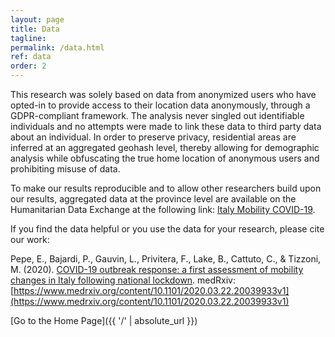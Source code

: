 ```yaml
---
layout: page
title: Data
tagline:
permalink: /data.html
ref: data
order: 2
---
```


This research was solely based on data from anonymized users who have opted-in to provide access to their location data anonymously, through a GDPR-compliant framework.
The analysis never singled out identifiable individuals and no attempts were made to link these data to third party data about an individual.
In order to preserve privacy, residential areas are inferred at an aggregated geohash level, thereby allowing for demographic analysis while obfuscating the true home location of anonymous users and prohibiting misuse of data.

To make our results reproducible and to allow other researchers build upon our results, aggregated data at the province level are available on the Humanitarian Data Exchange at the following link: [Italy Mobility COVID-19](https://data.humdata.org/dataset/covid-19-mobility-italy).

If you find the data helpful or you use the data for your research, please cite our work:

Pepe, E., Bajardi, P., Gauvin, L., Privitera, F., Lake, B., Cattuto, C., & Tizzoni, M. (2020).
[COVID-19 outbreak response: a first assessment of mobility changes in Italy following national lockdown](https://www.medrxiv.org/content/10.1101/2020.03.22.20039933v1).
medRxiv: [https://www.medrxiv.org/content/10.1101/2020.03.22.20039933v1](https://www.medrxiv.org/content/10.1101/2020.03.22.20039933v1)



[Go to the Home Page]({{ '/' | absolute_url }})
